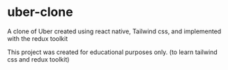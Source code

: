 # uber-clone
A clone of Uber created using react native, Tailwind css, and implemented with the redux toolkit


This project was created for educational purposes only. (to learn tailwind css and redux toolkit)
